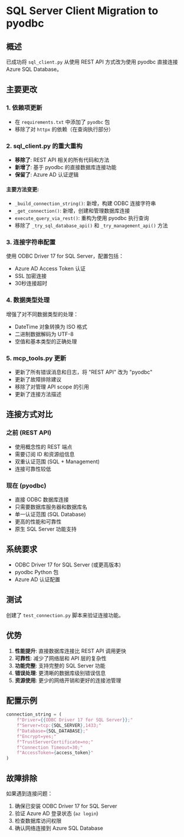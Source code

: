# SQL Server Client Migration to pyodbc

## 概述
已成功将 `sql_client.py` 从使用 REST API 方式改为使用 pyodbc 直接连接 Azure SQL Database。

## 主要更改

### 1. 依赖项更新
- 在 `requirements.txt` 中添加了 `pyodbc` 包
- 移除了对 `httpx` 的依赖（在查询执行部分）

### 2. sql_client.py 的重大重构
- **移除了**: REST API 相关的所有代码和方法
- **新增了**: 基于 pyodbc 的直接数据库连接功能
- **保留了**: Azure AD 认证逻辑

#### 主要方法变更:
- `_build_connection_string()`: 新增，构建 ODBC 连接字符串
- `_get_connection()`: 新增，创建和管理数据库连接
- `execute_query_via_rest()`: 重构为使用 pyodbc 执行查询
- 移除了 `_try_sql_database_api()` 和 `_try_management_api()` 方法

### 3. 连接字符串配置
使用 ODBC Driver 17 for SQL Server，配置包括：
- Azure AD Access Token 认证
- SSL 加密连接
- 30秒连接超时

### 4. 数据类型处理
增强了对不同数据类型的处理：
- DateTime 对象转换为 ISO 格式
- 二进制数据解码为 UTF-8
- 空值和基本类型的正确处理

### 5. mcp_tools.py 更新
- 更新了所有错误消息和日志，将 "REST API" 改为 "pyodbc"
- 更新了故障排除建议
- 移除了对管理 API scope 的引用
- 更新了连接方法描述

## 连接方式对比

### 之前 (REST API)
- 使用概念性的 REST 端点
- 需要订阅 ID 和资源组信息
- 双重认证范围 (SQL + Management)
- 连接可靠性较低

### 现在 (pyodbc)
- 直接 ODBC 数据库连接
- 只需要数据库服务器和数据库名
- 单一认证范围 (SQL Database)
- 更高的性能和可靠性
- 原生 SQL Server 功能支持

## 系统要求
- ODBC Driver 17 for SQL Server (或更高版本)
- pyodbc Python 包
- Azure AD 认证配置

## 测试
创建了 `test_connection.py` 脚本来验证连接功能。

## 优势
1. **性能提升**: 直接数据库连接比 REST API 调用更快
2. **可靠性**: 减少了网络层和 API 层的复杂性
3. **功能完整**: 支持完整的 SQL Server 功能
4. **错误处理**: 更清晰的数据库级别错误信息
5. **资源使用**: 更少的网络开销和更好的连接池管理

## 配置示例
```python
connection_string = (
    f"Driver={{ODBC Driver 17 for SQL Server}};"
    f"Server=tcp:{SQL_SERVER},1433;"
    f"Database={SQL_DATABASE};"
    f"Encrypt=yes;"
    f"TrustServerCertificate=no;"
    f"Connection Timeout=30;"
    f"AccessToken={access_token}"
)
```

## 故障排除
如果遇到连接问题：
1. 确保已安装 ODBC Driver 17 for SQL Server
2. 验证 Azure AD 登录状态 (`az login`)
3. 检查数据库访问权限
4. 确认网络连接到 Azure SQL Database
